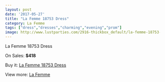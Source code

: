 ```yaml
---
layout: post
date: '2017-05-27'
title: "La Femme 18753 Dress"
category: La Femme
tags: ["dress","dresses","charming","evening","prom"]
image: http://www.lustparties.com/2916-thickbox_default/la-femme-18753-dress.jpg
---
```

La Femme 18753 Dress

On Sales: **$418**
<a href="https://www.lustparties.com/en/la-femme/948-la-femme-18753-dress.html"><amp-img layout="responsive" width="600" height="600" src="//www.lustparties.com/2916-thickbox_default/la-femme-18753-dress.jpg" alt="La Femme 18753 Dress 0" /></a>
<a href="https://www.lustparties.com/en/la-femme/948-la-femme-18753-dress.html"><amp-img layout="responsive" width="600" height="600" src="//www.lustparties.com/2917-thickbox_default/la-femme-18753-dress.jpg" alt="La Femme 18753 Dress 1" /></a>

Buy it: [La Femme 18753 Dress](https://www.lustparties.com/en/la-femme/948-la-femme-18753-dress.html "La Femme 18753 Dress")

View more: [La Femme](https://www.lustparties.com/en/4-la-femme "La Femme")